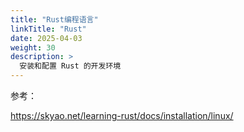 ```yaml
---
title: "Rust编程语言"
linkTitle: "Rust"
date: 2025-04-03
weight: 30
description: >
  安装和配置 Rust 的开发环境
---
```


参考：

https://skyao.net/learning-rust/docs/installation/linux/


